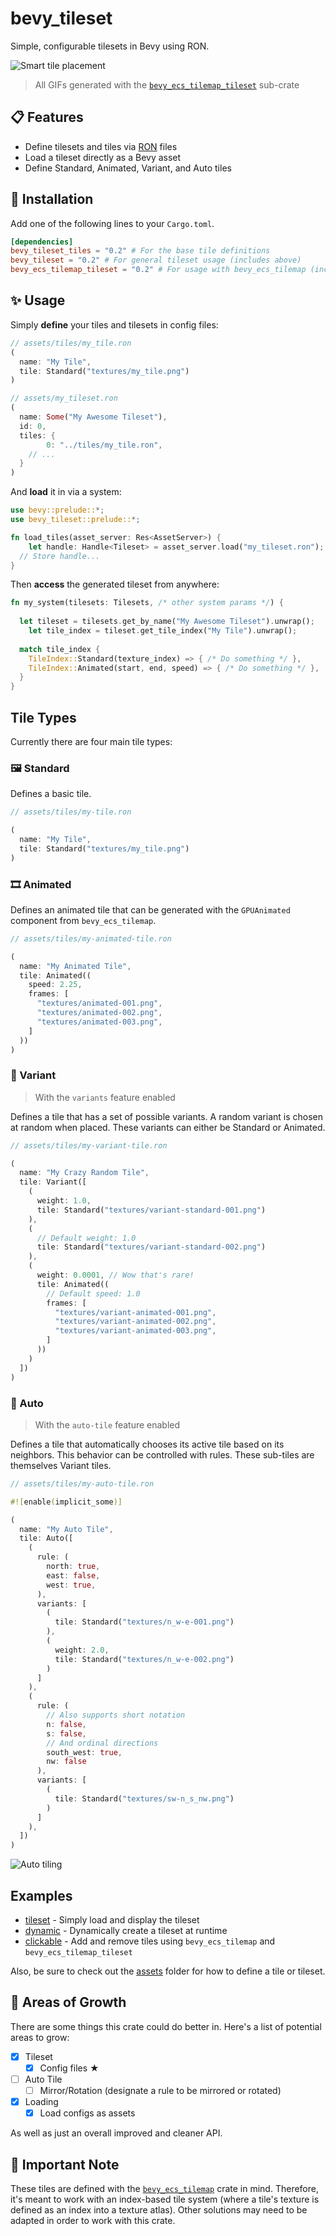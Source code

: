 # bevy_tileset

Simple, configurable tilesets in Bevy using RON.

![Smart tile placement](./screenshots/tile_placement_demo.gif)

> All GIFs generated with the [`bevy_ecs_tilemap_tileset`](bevy_ecs_tilemap_tileset/) sub-crate

## 📋 Features

* Define tilesets and tiles via [RON](https://github.com/ron-rs/ron) files
* Load a tileset directly as a Bevy asset
* Define Standard, Animated, Variant, and Auto tiles

## 📲 Installation

Add one of the following lines to your `Cargo.toml`.

```toml
[dependencies]
bevy_tileset_tiles = "0.2" # For the base tile definitions
bevy_tileset = "0.2" # For general tileset usage (includes above)
bevy_ecs_tilemap_tileset = "0.2" # For usage with bevy_ecs_tilemap (includes above)
```

## ✨ Usage

Simply **define** your tiles and tilesets in config files:

```rust
// assets/tiles/my_tile.ron
(
  name: "My Tile",
  tile: Standard("textures/my_tile.png")
)
```

```rust
// assets/my_tileset.ron
(
  name: Some("My Awesome Tileset"),
  id: 0,
  tiles: {
		0: "../tiles/my_tile.ron",
  	// ...
  }
)
```

And **load** it in via a system:

```rust
use bevy::prelude::*;
use bevy_tileset::prelude::*;

fn load_tiles(asset_server: Res<AssetServer>) {
	let handle: Handle<Tileset> = asset_server.load("my_tileset.ron");
  // Store handle...
}
```

Then **access** the generated tileset from anywhere:

```rust
fn my_system(tilesets: Tilesets, /* other system params */) {
  
  let tileset = tilesets.get_by_name("My Awesome Tileset").unwrap();
	let tile_index = tileset.get_tile_index("My Tile").unwrap();
  
  match tile_index {
    TileIndex::Standard(texture_index) => { /* Do something */ },
    TileIndex::Animated(start, end, speed) => { /* Do something */ },
  }
}
```

## Tile Types

Currently there are four main tile types:

### 🖼 Standard

Defines a basic tile.

```rust
// assets/tiles/my-tile.ron

(
  name: "My Tile",
  tile: Standard("textures/my_tile.png")
)
```

### 🎞️ Animated

Defines an animated tile that can be generated with the `GPUAnimated` component from `bevy_ecs_tilemap`.

```rust
// assets/tiles/my-animated-tile.ron

(
  name: "My Animated Tile",
  tile: Animated((
    speed: 2.25,
    frames: [
      "textures/animated-001.png",
      "textures/animated-002.png",
      "textures/animated-003.png",
    ]
  ))
)
```

### 🎲 Variant

> With the `variants` feature enabled

Defines a tile that has a set of possible variants. A random variant is chosen at random when placed. These variants can either be Standard or Animated.

```rust
// assets/tiles/my-variant-tile.ron

(
  name: "My Crazy Random Tile",
  tile: Variant([
    (
      weight: 1.0,
      tile: Standard("textures/variant-standard-001.png")
    ),
    (
      // Default weight: 1.0
      tile: Standard("textures/variant-standard-002.png")
    ),
    (
      weight: 0.0001, // Wow that's rare!
      tile: Animated((
      	// Default speed: 1.0
        frames: [
          "textures/variant-animated-001.png",
          "textures/variant-animated-002.png",
          "textures/variant-animated-003.png",
        ]
      ))
    )
  ])
)
```

### 🧠 Auto

> With the `auto-tile` feature enabled

Defines a tile that automatically chooses its active tile based on its neighbors. This behavior can be controlled with rules. These sub-tiles are themselves Variant tiles.

```rust
// assets/tiles/my-auto-tile.ron

#![enable(implicit_some)]

(
  name: "My Auto Tile",
  tile: Auto([
    (
      rule: (
        north: true,
        east: false,
        west: true,
      ),
      variants: [
        (
          tile: Standard("textures/n_w-e-001.png")
        ),
        (
          weight: 2.0, 
          tile: Standard("textures/n_w-e-002.png")
        )
      ]
    ),
    (
      rule: (
        // Also supports short notation
        n: false,
        s: false,
        // And ordinal directions
        south_west: true,
        nw: false
      ),
      variants: [
        (
          tile: Standard("textures/sw-n_s_nw.png")
        )
      ]
    ),
  ])
)
```

![Auto tiling](./screenshots/auto_tiling_demo.gif)

## Examples

* [tileset](examples/tileset.rs) - Simply load and display the tileset
* [dynamic](examples/dynamic.rs) - Dynamically create a tileset at runtime
* [clickable](bevy_ecs_tilemap_tileset/examples/clickable.rs) - Add and remove tiles using `bevy_ecs_tilemap` and `bevy_ecs_tilemap_tileset`

Also, be sure to check out  the [assets](bevy_ecs_tilemap_tileset/assets/) folder for how to define a tile or tileset.

## 🌱 Areas of Growth

There are some things this crate could do better in. Here's a list of potential areas to grow:

- [x] Tileset
  - [x] Config files ★
- [ ] Auto Tile
  - [ ] Mirror/Rotation (designate a rule to be mirrored or rotated)
- [x] Loading
  - [x] Load configs as assets

As well as just an overall improved and cleaner API.

## 🎵 Important Note

These tiles are defined with the [`bevy_ecs_tilemap`](https://github.com/StarArawn/bevy_ecs_tilemap) crate in mind. Therefore, it's meant to work with an index-based tile system (where a tile's texture is defined as an index into a texture atlas). Other solutions may need to be adapted in order to work with this crate.
